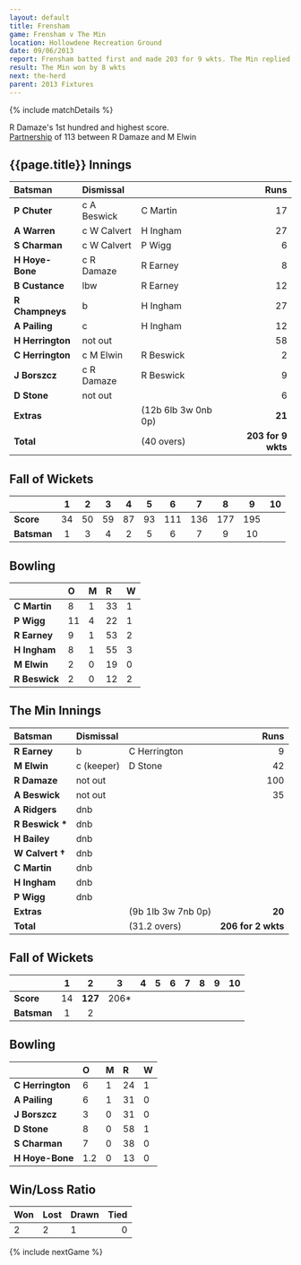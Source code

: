 ```yaml
---
layout: default
title: Frensham
game: Frensham v The Min
location: Hollowdene Recreation Ground
date: 09/06/2013
report: Frensham batted first and made 203 for 9 wkts. The Min replied with 206 for 2 wkts
result: The Min won by 8 wkts
next: the-herd
parent: 2013 Fixtures
---
```


{% include matchDetails %}

R Damaze's 1st hundred and highest score. <br /> 
[Partnership](../records/partnerships) of 113 between R Damaze and M Elwin

## {{page.title}} Innings

| Batsman | Dismissal |  | Runs |
|:---|:---|---|---:|
| **P Chuter** | c A Beswick | C Martin | 17 |
| **A Warren** | c W Calvert | H Ingham | 27 |
| **S Charman** | c W Calvert | P Wigg | 6 |
| **H Hoye-Bone** | c R Damaze | R Earney | 8 |
| **B Custance** | lbw | R Earney | 12 |
| **R Champneys** | b | H Ingham | 27 |
| **A Pailing** | c | H Ingham | 12 |
| **H Herrington** | not out |  | 58 |
| **C Herrington** | c M Elwin | R Beswick | 2 |
| **J Borszcz** | c R Damaze | R Beswick | 9 |
| **D Stone** | not out |  | 6 |
| **Extras** | | (12b 6lb 3w 0nb 0p) | **21** |
| **Total** | | (40 overs) | **203 for 9 wkts** |

## Fall of Wickets

| | 1 | 2 | 3 | 4 | 5 | 6 | 7 | 8 | 9 | 10 |
|---|:---:|:---:|:---:|:---:|:---:|:---:|:---:|:---:|:---:|:---:|
| **Score** | 34 | 50 | 59 | 87 | 93 | 111 | 136 | 177 | 195 |  |
| **Batsman** | 1 | 3 | 4 | 2 | 5 | 6 | 7 | 9 | 10 |  |

## Bowling

| | O | M | R | W |
|---|:---|:---|:---|:---|
| **C Martin** | 8 | 1 | 33 | 1 |
| **P Wigg** | 11 | 4 | 22 | 1 |
| **R Earney** | 9 | 1 | 53 | 2 |
| **H Ingham** | 8 | 1 | 55 | 3 |
| **M Elwin** | 2 | 0 | 19 | 0 |
| **R Beswick** | 2 | 0 | 12 | 2 |

## The Min Innings

| Batsman | Dismissal |  | Runs |
|:---|:---|---|---:|
| **R Earney** | b | C Herrington | 9 |
| **M Elwin** | c (keeper) | D Stone | 42 |
| **R Damaze** | not out |  | 100 |
| **A Beswick** | not out |  | 35 |
| **A Ridgers** | dnb |  |  |
| **R Beswick &#42;** | dnb |  |  |
| **H Bailey** | dnb |  |  |
| **W Calvert &#8224;** | dnb |  |  |
| **C Martin** | dnb |  |  |
| **H Ingham** | dnb |  |  |
| **P Wigg** | dnb |  |  |
| **Extras** | | (9b 1lb 3w 7nb 0p) | **20** |
| **Total** | | (31.2 overs) | **206 for 2 wkts** |

## Fall of Wickets

| | 1 | 2 | 3 | 4 | 5 | 6 | 7 | 8 | 9 | 10 |
|---|:---:|:---:|:---:|:---:|:---:|:---:|:---:|:---:|:---:|:---:|
| **Score** | 14 | **127** | 206&#42; |  |  |  |  |  |  |  |
| **Batsman** | 1 | 2 |  |  |  |  |  |  |  |  |

## Bowling

| | O | M | R | W |
|---|:---|:---|:---|:---|
| **C Herrington** | 6 | 1 | 24 | 1 |
| **A Pailing** | 6 | 1 | 31 | 0 |
| **J Borszcz** | 3 | 0 | 31 | 0 |
| **D Stone** | 8 | 0 | 58 | 1 |
| **S Charman** | 7 | 0 | 38 | 0 |
| **H Hoye-Bone** | 1.2 | 0 | 13 | 0 |

## Win/Loss Ratio

| Won | Lost | Drawn | Tied |
|:---|:---|:---|---:|
| 2 | 2 | 1 | 0 |

{% include nextGame %}